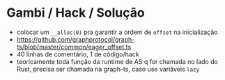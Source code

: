 # Gambi / Hack / Solução

- colocar um `__alloc(0)` pra garantir a ordem de `offset` na inicialização
- https://github.com/graphprotocol/graph-ts/blob/master/common/eager_offset.ts
- 40 linhas de comentário, 1 de código/hack
- teoricamente toda função da runtime de AS q for chamada no lado do Rust, precisa ser chamada na graph-ts, caso use variáveis `lazy`
